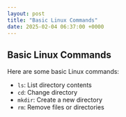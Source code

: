 ```yaml
---
layout: post
title: "Basic Linux Commands"
date: 2025-02-04 06:37:00 +0000
---
```

## Basic Linux Commands
Here are some basic Linux commands:

- `ls`: List directory contents
- `cd`: Change directory
- `mkdir`: Create a new directory
- `rm`: Remove files or directories
